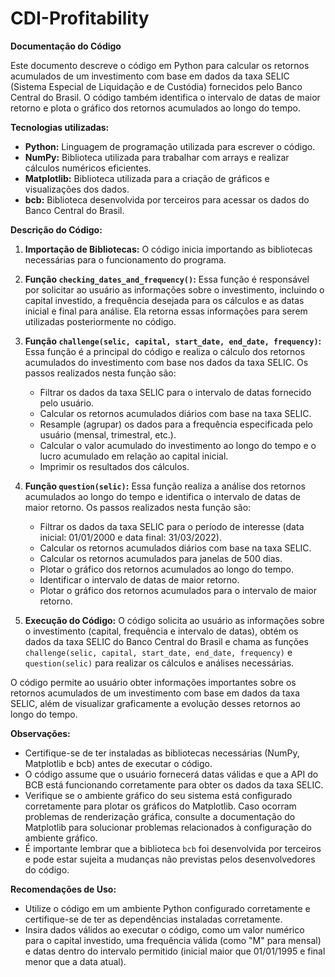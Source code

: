 # CDI-Profitability
**Documentação do Código**

Este documento descreve o código em Python para calcular os retornos acumulados de um investimento com base em dados da taxa SELIC (Sistema Especial de Liquidação e de Custódia) fornecidos pelo Banco Central do Brasil. O código também identifica o intervalo de datas de maior retorno e plota o gráfico dos retornos acumulados ao longo do tempo.

**Tecnologias utilizadas:**
- **Python:** Linguagem de programação utilizada para escrever o código.
- **NumPy:** Biblioteca utilizada para trabalhar com arrays e realizar cálculos numéricos eficientes.
- **Matplotlib:** Biblioteca utilizada para a criação de gráficos e visualizações dos dados.
- **bcb:** Biblioteca desenvolvida por terceiros para acessar os dados do Banco Central do Brasil.

**Descrição do Código:**

1. **Importação de Bibliotecas:** O código inicia importando as bibliotecas necessárias para o funcionamento do programa.

2. **Função `checking_dates_and_frequency()`:** Essa função é responsável por solicitar ao usuário as informações sobre o investimento, incluindo o capital investido, a frequência desejada para os cálculos e as datas inicial e final para análise. Ela retorna essas informações para serem utilizadas posteriormente no código.

3. **Função `challenge(selic, capital, start_date, end_date, frequency)`:** Essa função é a principal do código e realiza o cálculo dos retornos acumulados do investimento com base nos dados da taxa SELIC. Os passos realizados nesta função são:
    - Filtrar os dados da taxa SELIC para o intervalo de datas fornecido pelo usuário.
    - Calcular os retornos acumulados diários com base na taxa SELIC.
    - Resample (agrupar) os dados para a frequência especificada pelo usuário (mensal, trimestral, etc.).
    - Calcular o valor acumulado do investimento ao longo do tempo e o lucro acumulado em relação ao capital inicial.
    - Imprimir os resultados dos cálculos.

4. **Função `question(selic)`:** Essa função realiza a análise dos retornos acumulados ao longo do tempo e identifica o intervalo de datas de maior retorno. Os passos realizados nesta função são:
    - Filtrar os dados da taxa SELIC para o período de interesse (data inicial: 01/01/2000 e data final: 31/03/2022).
    - Calcular os retornos acumulados diários com base na taxa SELIC.
    - Calcular os retornos acumulados para janelas de 500 dias.
    - Plotar o gráfico dos retornos acumulados ao longo do tempo.
    - Identificar o intervalo de datas de maior retorno.
    - Plotar o gráfico dos retornos acumulados para o intervalo de maior retorno.

5. **Execução do Código:** O código solicita ao usuário as informações sobre o investimento (capital, frequência e intervalo de datas), obtém os dados da taxa SELIC do Banco Central do Brasil e chama as funções `challenge(selic, capital, start_date, end_date, frequency)` e `question(selic)` para realizar os cálculos e análises necessárias.

O código permite ao usuário obter informações importantes sobre os retornos acumulados de um investimento com base em dados da taxa SELIC, além de visualizar graficamente a evolução desses retornos ao longo do tempo.

**Observações:**
- Certifique-se de ter instaladas as bibliotecas necessárias (NumPy, Matplotlib e bcb) antes de executar o código.
- O código assume que o usuário fornecerá datas válidas e que a API do BCB está funcionando corretamente para obter os dados da taxa SELIC.
- Verifique se o ambiente gráfico do seu sistema está configurado corretamente para plotar os gráficos do Matplotlib. Caso ocorram problemas de renderização gráfica, consulte a documentação do Matplotlib para solucionar problemas relacionados à configuração do ambiente gráfico.
- É importante lembrar que a biblioteca `bcb` foi desenvolvida por terceiros e pode estar sujeita a mudanças não previstas pelos desenvolvedores do código.

**Recomendações de Uso:**
- Utilize o código em um ambiente Python configurado corretamente e certifique-se de ter as dependências instaladas corretamente.
- Insira dados válidos ao executar o código, como um valor numérico para o capital investido, uma frequência válida (como "M" para mensal) e datas dentro do intervalo permitido (inicial maior que 01/01/1995 e final menor que a data atual).
